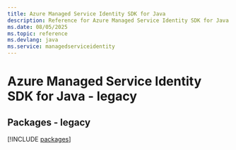 ```yaml
---
title: Azure Managed Service Identity SDK for Java
description: Reference for Azure Managed Service Identity SDK for Java
ms.date: 08/05/2025
ms.topic: reference
ms.devlang: java
ms.service: managedserviceidentity
---
```

# Azure Managed Service Identity SDK for Java - legacy
## Packages - legacy
[!INCLUDE [packages](managed-service-identity-index.md)]